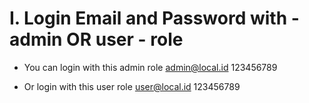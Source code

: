 # I. Login Email and Password with - admin OR user - role

- You can login with this admin role
	admin@local.id
	123456789

- Or login with this user role
	user@local.id
	123456789

